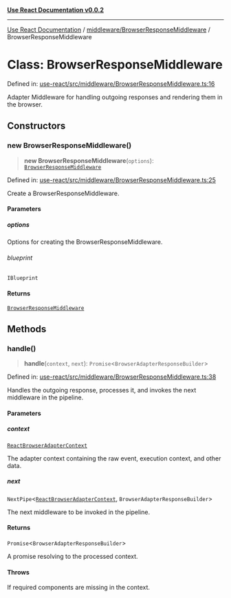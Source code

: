 [**Use React Documentation v0.0.2**](../../../README.md)

***

[Use React Documentation](../../../modules.md) / [middleware/BrowserResponseMiddleware](../README.md) / BrowserResponseMiddleware

# Class: BrowserResponseMiddleware

Defined in: [use-react/src/middleware/BrowserResponseMiddleware.ts:16](https://github.com/stonemjs/use-react/blob/0635de04acc6b3a5c28dcf07d1e12a39a8b5e0b9/src/middleware/BrowserResponseMiddleware.ts#L16)

Adapter Middleware for handling outgoing responses and rendering them in the browser.

## Constructors

### new BrowserResponseMiddleware()

> **new BrowserResponseMiddleware**(`options`): [`BrowserResponseMiddleware`](BrowserResponseMiddleware.md)

Defined in: [use-react/src/middleware/BrowserResponseMiddleware.ts:25](https://github.com/stonemjs/use-react/blob/0635de04acc6b3a5c28dcf07d1e12a39a8b5e0b9/src/middleware/BrowserResponseMiddleware.ts#L25)

Create a BrowserResponseMiddleware.

#### Parameters

##### options

Options for creating the BrowserResponseMiddleware.

###### blueprint

`IBlueprint`

#### Returns

[`BrowserResponseMiddleware`](BrowserResponseMiddleware.md)

## Methods

### handle()

> **handle**(`context`, `next`): `Promise`\<`BrowserAdapterResponseBuilder`\>

Defined in: [use-react/src/middleware/BrowserResponseMiddleware.ts:38](https://github.com/stonemjs/use-react/blob/0635de04acc6b3a5c28dcf07d1e12a39a8b5e0b9/src/middleware/BrowserResponseMiddleware.ts#L38)

Handles the outgoing response, processes it, and invokes the next middleware in the pipeline.

#### Parameters

##### context

[`ReactBrowserAdapterContext`](../../../declarations/type-aliases/ReactBrowserAdapterContext.md)

The adapter context containing the raw event, execution context, and other data.

##### next

`NextPipe`\<[`ReactBrowserAdapterContext`](../../../declarations/type-aliases/ReactBrowserAdapterContext.md), `BrowserAdapterResponseBuilder`\>

The next middleware to be invoked in the pipeline.

#### Returns

`Promise`\<`BrowserAdapterResponseBuilder`\>

A promise resolving to the processed context.

#### Throws

If required components are missing in the context.
